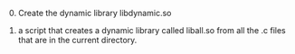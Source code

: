 0. Create the dynamic library libdynamic.so

1. a script that creates a dynamic library called liball.so from all the .c files that are in the current directory.
